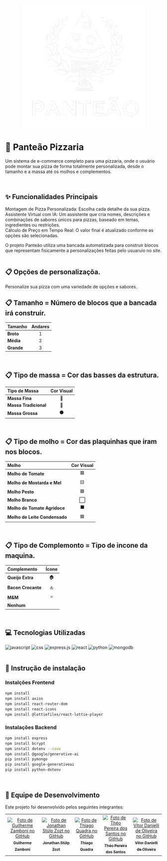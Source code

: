 
<p align="center">
  <img width="400" height="400" src="https://github.com/GuilhermeZamboni32/Panteao-Pizzaria/blob/main/Logo_Branco_1.png?raw=true">
</p>

# 🍕 Panteão Pizzaria
Um sistema de e-commerce completo para uma pizzaria, onde o usuário pode montar sua pizza de forma totalmente personalizada, desde o tamanho e a massa até os molhos e complementos.

<br>

## ✨ Funcionalidades Principais
Montagem de Pizza Personalizada: Escolha cada detalhe da sua pizza.<br>
Assistente Virtual com IA: Um assistente que cria nomes, descrições e combinações de sabores únicos para pizzas, baseado em temas, ingredientes ou restrições.<br>
Cálculo de Preço em Tempo Real: O valor final é atualizado conforme as opções são selecionadas.<br>

O projeto Panteão utiliza uma bancada automatizada para construir blocos que representam fisicamente a personalizações feitas pelo usuaruio no site. <br><br>


## 📋 Opções de personalizaçõa.
Personalize sua pizza com uma variedade de opções e sabores.




## 📋 Tamanho = Número de blocos que a bancada irá construir.
| Tamanho | Andares |
| :--- | :---: | 
| **Broto** | 1 | 
| **Média** | 2 |
| **Grande**| 3 | 
<br>

## 📋 Tipo de massa = Cor das basses da estrutura.
| Tipo de Massa | Cor Visual | 
| :--- | :---: | 
| **Massa Fina** | 🔴 | 
| **Massa Tradicional** | 🔵 | 
| **Massa Grossa** | ⚫ | 
<br>

## 📋 Tipo de molho = Cor das plaquinhas que iram nos blocos.
| Molho | Cor Visual | 
| :--- | :---: | 
| **Molho de Tomate** | 🟥 | 
| **Molho de Mostarda e Mel** | 🟨 | 
| **Molho Pesto** | 🟩 | 
| **Molho Branco** | ⬜ | 
| **Molho de Tomate Agridoce** | ⬛ | 
| **Molho de Leite Condensado** | 🟦 | 
<br>

## 📋 Tipo de Complemonto = Tipo de incone da maquina.
| Complemento | Ícone | 
| :--- | :---: | 
| **Queijo Extra** | 🏠 | 
| **Bacon Crocante** | ⛵ | 
| **M&M** | ⭐ | 
| **Nenhum** | | |


<br>


## 💻 Tecnologias Utilizadas
![javascript](https://img.shields.io/badge/JavaScript-F7DF1E?style=for-the-badge&logo=javascript&logoColor=black)
![css](https://img.shields.io/badge/CSS3-1572B6?style=for-the-badge&logo=css3&logoColor=white)
![express.js](https://img.shields.io/badge/Express.js-404D59?style=for-the-badge)
![react](https://img.shields.io/badge/React-20232A?style=for-the-badge&logo=react&logoColor=61DAFB)
![python](https://img.shields.io/badge/python-3670A0?style=for-the-badge&logo=python&logoColor=ffdd54)
![mongodb](https://img.shields.io/badge/MongoDB-%234ea94b.svg?style=for-the-badge&logo=mongodb&logoColor=white)
<br><br>

## 💽 Instrução de instalação
### Instalções Frontend

```bash
npm install
npm install axios
npm install react-router-dom
npm install react-icons
npm install @lottiefiles/react-lottie-player
```

### Instalações Backend

```Bash
npm install express
npm install bcrypt
npm install dotenv --save
npm install @google/generative-ai
pip install pymongo
pip install google-generativeai
pip install python-dotenv
```


<br>

## 👥 Equipe de Desenvolvimento<br>
Este projeto foi desenvolvido pelos seguintes integrantes:

<table>
<tr>
<td align="center">
<a href="https://github.com/GuilhermeZamboni32">
<img src="https://github.com/GuilhermeZamboni32.png" width="100px;" alt="Foto de Guilherme Zamboni no GitHub"/>
<br />
<sub><b>Guilherme Zamboni</b></sub>
</a>
</td>
<td align="center">
<a href="https://github.com/Jow-Sky">
<img src="https://github.com/Jow-Sky.png" width="100px;" alt="Foto de Jonathan Stülp Zozt no GitHub"/>
<br />
<sub><b>Jonathan Stülp Zozt</b></sub>
</a>
</td>
<td align="center">
<a href="https://github.com/thpixel-dev">
<img src="https://github.com/thpixel-dev.png" width="100px;" alt="Foto de Thiago Quadra no GitHub"/>
<br />
<sub><b>Thiago Quadra</b></sub>
</a>
</td>
<td align="center">
<a href="https://github.com/theojouki">
<img src="https://github.com/theojouki.png" width="100px;" alt="Foto de Théo Pereira dos Santos no GitHub"/>
<br />
<sub><b>Théo Pereira dos Santos</b></sub>
</a>
</td>
<td align="center">
<a href="https://github.com/CafeinaC4">
<img src="https://github.com/CafeinaC4.png" width="100px;" alt="Foto de Vitor Danielli de Oliveira no GitHub"/>
<br />
<sub><b>Vitor Danielli de Oliveira</b></sub>
</a>
</td>
</tr>
</table>

<br>
